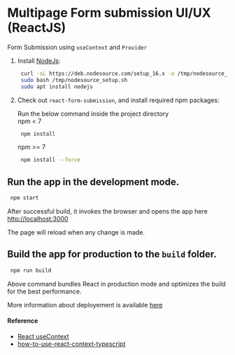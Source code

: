 # Multipage Form submission UI/UX (ReactJS)
Form Submission using `useContext` and `Provider`


1. Install [NodeJs](https://nodejs.org/en/):

   ```bash
    curl -sL https://deb.nodesource.com/setup_16.x -o /tmp/nodesource_setup.sh
    sudo bash /tmp/nodesource_setup.sh
    sudo apt install nodejs
   ```

2. Check out `react-form-submission`, and install required npm packages:

   Run the below command inside the project directory \
   npm < 7
   ```bash
    npm install
   ```

   npm >= 7
   ```bash
    npm install --force
   ```
   
## Run the app in the development mode.
   ```bash
    npm start
   ```
After successful build, it invokes the browser and opens the app here [http://localhost:3000](http://localhost:3000)

The page will reload when any change is made.


## Build the app for production to the `build` folder.
   ```bash
    npm run build
   ```

Above command bundles React in production mode and optimizes the build for the best performance.

More information about deployement is available [here](https://facebook.github.io/create-react-app/docs/deployment)

#### Reference
- [React useContext](https://react.dev/reference/react/useContext)
- [how-to-use-react-context-typescript](https://blog.logrocket.com/how-to-use-react-context-typescript/)

